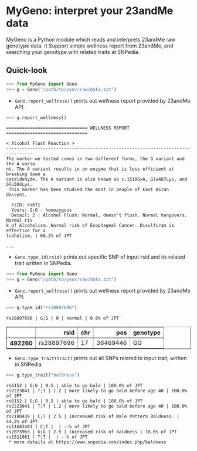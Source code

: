# MyGeno: interpret your 23andMe data
MyGeno is a Python module which reads and interprets 23andMe raw genotype data. It Support simple wellness report from 23andMe, and searching your genotype with related traits at SNPedia.

## Quick-look
```python
>>> from MyGeno import Geno
>>> g = Geno("/path/to/your/raw/data.txt")
```

- `Geno.report_wellness()` prints out wellness report provided by 23andMe API.

```python
>>> g.report_wellness()
```
```
=============================== WELLNESS REPORT =============================== 

< Alcohol Flush Reaction >
--------------------------------------------------------------------------------
The marker we tested comes in two different forms, the G variant and the A varia
nt. The A variant results in an enzyme that is less efficient at breaking down a
cetaldehyde. The A variant is also known as c.1510G>A, Glu487Lys, and Glu504Lys.
 This marker has been studied the most in people of East Asian descent.

  rsID: rs671
  Yours: G;G - homozygous
  Detail: 2 | Alcohol Flush: Normal, doesn't flush. Normal hangovers. Normal ris
k of Alcoholism. Normal risk of Esophageal Cancer. Disulfiram is effective for a
lcoholism. | 60.2% of JPT

...
```

- `Geno.type_id(rsid)` prints out specific SNP of input rsid and its related trait written in SNPedia.

```python
>>> from MyGeno import Geno
>>> g = Geno("/path/to/your/raw/data.txt")
```

- `Geno.report_wellness()` prints out wellness report provided by 23andMe API.

```python
>>> g.type_id("rs28897696")
```
```
rs28897696 | G;G | 0 | normal | 0.0% of JPT
```
<div>
<table border="1" class="dataframe">
<thead>
<tr style="text-align: right;">
<th></th>
<th>rsid</th>
<th>chr</th>
<th>pos</th>
<th>genotype</th>
</tr>
</thead>
<tbody>
<tr>
<th>492260</th>
<td>rs28897696</td>
<td>17</td>
<td>38469446</td>
<td>GG</td>
</tr>
</tbody>
</table>
</div>

- `Geno.type_trait(trait)` prints out all SNPs related to input trait, written in SNPedia.

```python
>>> g.type_trait("baldness")
```

```
rs6152 | G;G | 0.5 | able to go bald | 100.0% of JPT
rs2223841 | T;T | 1.2 | more likely to go bald before age 40 | 100.0% of JPT
rs6152 | G;G | 0.5 | able to go bald | 100.0% of JPT
rs2223841 | T;T | 1.2 | more likely to go bald before age 40 | 100.0% of JPT
rs2180439 | C;T | 2.5 | Increased risk of Male Pattern Baldness. | 44.2% of JPT
rs11683401 | C;T |  | --% of JPT
rs2073963 | G;G | 2.5 | increased risk of baldness | 18.6% of JPT
rs1511061 | T;T |  | --% of JPT
 * more details at https://www.snpedia.com/index.php/baldness
```